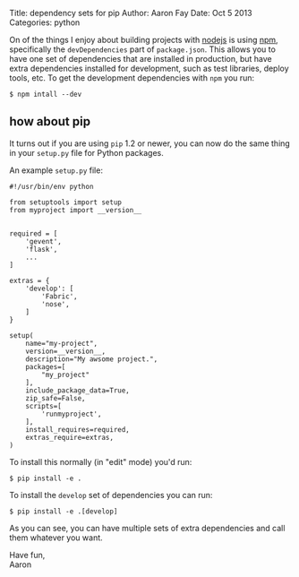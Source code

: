 Title: dependency sets for pip
Author: Aaron Fay
Date: Oct 5 2013
Categories: python

On of the things I enjoy about building projects with [nodejs](http://nodejs.org/)
is using [npm](http://npmjs.org), specifically the `devDependencies` part of 
`package.json`. This allows you to have one set of dependencies that are 
installed in production, but have extra dependencies installed for development,
such as test libraries, deploy tools, etc. To get the development dependencies
with `npm` you run:

    $ npm intall --dev

## how about pip
It turns out if you are using `pip` 1.2 or newer, you can now do the same thing
in your `setup.py` file for Python packages.

An example `setup.py` file:


    #!/usr/bin/env python
    
    from setuptools import setup
    from myproject import __version__ 
    
    
    required = [
        'gevent',
        'flask',
        ...
    ]
    
    extras = {
        'develop': [
            'Fabric',
            'nose',
        ]
    }
    
    setup(
        name="my-project",
        version=__version__,
        description="My awsome project.",
        packages=[
            "my_project"
        ],
        include_package_data=True,
        zip_safe=False,
        scripts=[
            'runmyproject',
        ],
        install_requires=required,
        extras_require=extras,
    )
    


To install this normally (in "edit" mode) you'd run:

    $ pip install -e .

To install the `develop` set of dependencies you can run:

    $ pip install -e .[develop]

As you can see, you can have multiple sets of extra dependencies and call them
whatever you want.

Have fun,  
Aaron

